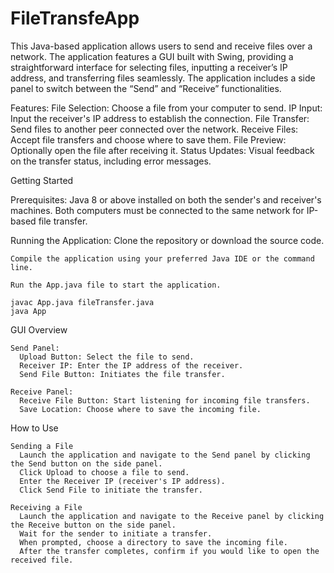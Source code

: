 # FileTransfeApp
This Java-based application allows users to send and receive files over a network. The application features a GUI built with Swing, providing a straightforward interface for selecting files, inputting a receiver’s IP address, and transferring files seamlessly. The application includes a side panel to switch between the “Send” and “Receive” functionalities.

Features:
    File Selection: Choose a file from your computer to send.
    IP Input: Input the receiver's IP address to establish the connection.
    File Transfer: Send files to another peer connected over the network.
    Receive Files: Accept file transfers and choose where to save them.
    File Preview: Optionally open the file after receiving it.
    Status Updates: Visual feedback on the transfer status, including error messages.

Getting Started

  Prerequisites:
    Java 8 or above installed on both the sender's and receiver's machines.
    Both computers must be connected to the same network for IP-based file transfer.
    
  Running the Application:
    Clone the repository or download the source code.
  
    Compile the application using your preferred Java IDE or the command line.
    
    Run the App.java file to start the application.
  
    javac App.java fileTransfer.java
    java App
    
  GUI Overview

    Send Panel:
      Upload Button: Select the file to send.
      Receiver IP: Enter the IP address of the receiver.
      Send File Button: Initiates the file transfer.

    Receive Panel:
      Receive File Button: Start listening for incoming file transfers.
      Save Location: Choose where to save the incoming file.

  How to Use

    Sending a File
      Launch the application and navigate to the Send panel by clicking the Send button on the side panel.
      Click Upload to choose a file to send.
      Enter the Receiver IP (receiver's IP address).
      Click Send File to initiate the transfer.
      
    Receiving a File
      Launch the application and navigate to the Receive panel by clicking the Receive button on the side panel.
      Wait for the sender to initiate a transfer.
      When prompted, choose a directory to save the incoming file.
      After the transfer completes, confirm if you would like to open the received file.